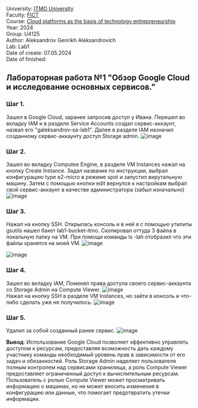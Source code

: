 University: [ITMO University](https://itmo.ru/ru/) \
Faculty: [FICT](https://fict.itmo.ru) \
Course: [Cloud platforms as the basis of technology entrepreneurship](https://itmo-ict-faculty.github.io/cloud-platforms-as-the-basis-of-technology-entrepreneurship/) \
Year: 2024 \
Group: U4125 \
Author: Aleksandrov Genrikh Aleksandrovich \
Lab: Lab1 \
Date of create: 07.05.2024 \
Date of finished: 

## Лабораторная работа №1 "Обзор Google Cloud и исследование основных сервисов."
### Шаг 1.
Зашел в Google Cloud, заранее запросив доступ у Ивана. Перешел во вкладку IAM и в разделе Service Accounts создал сервис-аккаунт, назвал его "galeksandrov-sa-lab1". Далее в разделе IAM назначил созданному сервис-аккаунту доступ Storage admin.
![image](https://github.com/genrikhlamar/2023_2024-cloud-platforms-as-the-basis-of-technology-entrepreneurship-u4125-aleksandrov_g_a/assets/164926677/e1bc01ed-fde4-448c-b4aa-88a0d928b4ea)

### Шаг 2.
Зашел во вкладку Computee Engine, в разделе VM Instances нажал на кнопку Create Instance. Задал название по инструкции, выбрал конфигурацию type e2-micro в режиме spot и запустил вирутальную машину. Затем с помощью кнопки edit вернулся к настройкам выбрал свой сервис-аккаунт в качестве администратора (забыл изначально)
![image](https://github.com/genrikhlamar/2023_2024-cloud-platforms-as-the-basis-of-technology-entrepreneurship-u4125-aleksandrov_g_a/assets/164926677/34182ccb-d428-41ff-8c19-8ef2e2724d74)

### Шаг 3.
Нажал на кнопку SSH. Открылась консоль и в ней я с помощью утилиты gsutils нашел бакет lab1-bucket-itmo. Скопировал оттуда 3 файла в локальную папку на VM. 
При помощи команды ls -lah отобразил что эти файлы хранятся на моей VM.
![image](https://github.com/genrikhlamar/2023_2024-cloud-platforms-as-the-basis-of-technology-entrepreneurship-u4125-aleksandrov_g_a/assets/164926677/865356e9-1cf8-42ed-8fc0-9ede6874fd43)

![image](https://github.com/genrikhlamar/2023_2024-cloud-platforms-as-the-basis-of-technology-entrepreneurship-u4125-aleksandrov_g_a/assets/164926677/205eaf60-a2fd-4be8-b039-cb1036ab1243)

### Шаг 4.
Зашел во вкладку IAM, Поменял права доступа своего сервис-аккаунта со Storage Admin на Compute Viewer. 
![image](https://github.com/genrikhlamar/2023_2024-cloud-platforms-as-the-basis-of-technology-entrepreneurship-u4125-aleksandrov_g_a/assets/164926677/865e07a9-057c-4e09-b625-4d172b2e4335) \
Нажал на кнопку SSH в разделе VM Instances, но зайти в консоль и что-либо сделать уже не получилось.
![image](https://github.com/genrikhlamar/2023_2024-cloud-platforms-as-the-basis-of-technology-entrepreneurship-u4125-aleksandrov_g_a/assets/164926677/ef96fe93-f606-4600-8777-316d2c10bd85) 

### Шаг 5.
Удалил за собой созданный ранее сервис.
![image](https://github.com/genrikhlamar/2023_2024-cloud-platforms-as-the-basis-of-technology-entrepreneurship-u4125-aleksandrov_g_a/assets/164926677/81f79591-7444-4ce7-bae1-18e80fa89880)

**Вывод**: Использование Google Cloud позволяет эффективно управлять доступом к ресурсам, предоставляя возможность дать каждому участнику команды необходимый уровень прав в зависимости от его задач и обязанностей. Роль Storage Admin наделяет пользователя полным контролем над сервисами хранилища, а роль Compute Viewer предоставляет ограниченный доступ к вычислительным ресурсам. Пользователь с ролью Compute Viewer может просматривать информацию о машинах, но не может вносить изменения в конфигурацию или данные, что помогает предотвратить утечки информации.
